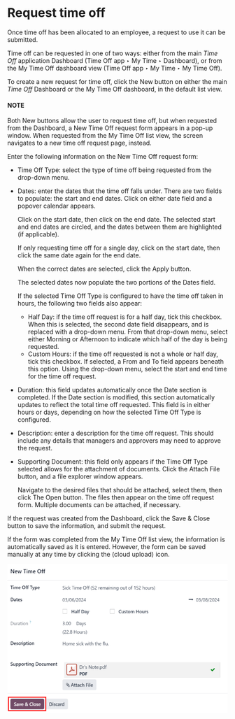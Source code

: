 # Request time off

Once time off has been allocated to an employee, a request to use it can be submitted.

Time off can be requested in one of two ways: either from the main *Time Off* application
Dashboard (Time Off app ‣ My Time ‣ Dashboard), or from the
My Time Off dashboard view (Time Off app ‣ My Time ‣ My Time Off).

To create a new request for time off, click the New button on either the main *Time Off*
Dashboard or the My Time Off dashboard, in the default list view.

#### NOTE
Both New buttons allow the user to request time off, but when requested from the
Dashboard, a New Time Off request form appears in a pop-up window. When
requested from the My Time Off list view, the screen navigates to a new time off
request page, instead.

Enter the following information on the New Time Off request form:

- Time Off Type: select the type of time off being requested from the drop-down menu.
- Dates: enter the dates that the time off falls under. There are two fields to
  populate: the start and end dates. Click on either date field and a popover calendar appears.

  Click on the start date, then click on the end date. The selected start and end dates are circled,
  and the dates between them are highlighted (if applicable).

  If only requesting time off for a single day, click on the start date, then click the same date
  again for the end date.

  When the correct dates are selected, click the Apply button.

  The selected dates now populate the two portions of the Dates field.

  If the selected Time Off Type is configured to have the time off taken in hours, the
  following two fields also appear:
  - Half Day: if the time off request is for a half day, tick this checkbox. When this
    is selected, the second date field disappears, and is replaced with a drop-down menu. From that
    drop-down menu, select either Morning or Afternoon to indicate which
    half of the day is being requested.
  - Custom Hours: if the time off requested is not a whole or half day, tick this
    checkbox. If selected, a From and To field appears beneath this option.
    Using the drop-down menu, select the start and end time for the time off request.
- Duration: this field updates automatically once the Date section is
  completed. If the Date section is modified, this section automatically updates to
  reflect the total time off requested. This field is in either hours or days, depending on how the
  selected Time Off Type is configured.
- Description: enter a description for the time off request. This should include any
  details that managers and approvers may need to approve the request.
- Supporting Document: this field only appears if the Time Off Type selected
  allows for the attachment of documents. Click the Attach File button, and a file
  explorer window appears.

  Navigate to the desired files that should be attached, select them, then click The
  Open button. The files then appear on the time off request form. Multiple documents
  can be attached, if necessary.

If the request was created from the Dashboard, click the Save & Close button
to save the information, and submit the request.

If the form was completed from the My Time Off list view, the information is
automatically saved as it is entered. However, the form can be saved manually at any time by
clicking the <i class="fa fa-cloud-upload"></i> (cloud upload) icon.

![A time off request form filled out for an employee home sick for two days with the flu.](request_time_off/time-off-request.png)
